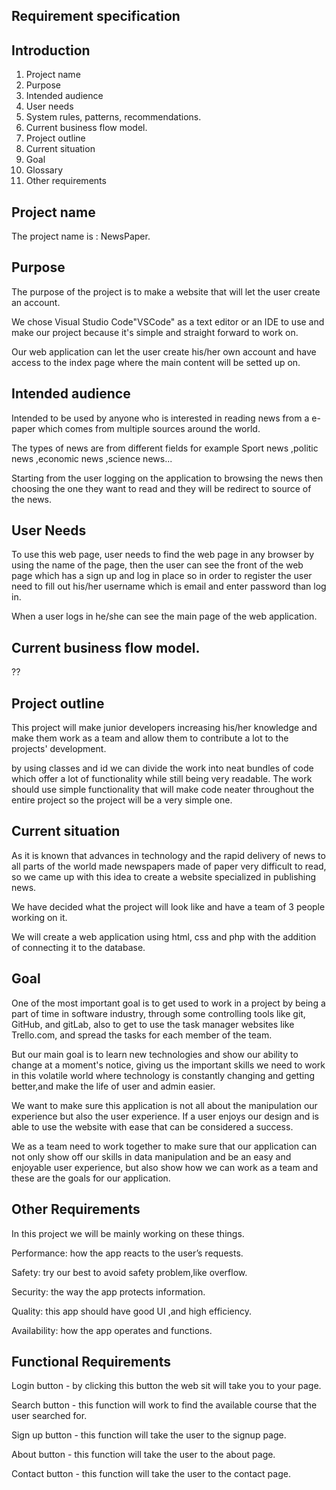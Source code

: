 ## Requirement specification
## **Introduction**

1. Project name
2. Purpose
3. Intended audience
4. User needs
5. System rules, patterns, recommendations.
6. Current business flow model.
7. Project outline
8. Current situation
9. Goal
10. Glossary
11. Other requirements

## Project name
The project name is : NewsPaper.

## Purpose

The purpose of the project is to make a website that will let the user create an account.

We chose Visual Studio Code"VSCode" as a text editor or an IDE to use and make our project because it's simple and straight forward to work on. 

Our web application can let the user create his/her own account and have access to the index page where the main content will be setted up on.

## Intended audience
Intended to be used by anyone who is interested in reading news from a e-paper which comes from multiple sources around the world.

The types of news are from different fields for example Sport news ,politic news ,economic news ,science news...

Starting from the user logging on the application to browsing the news then choosing the one they want to read and they will be redirect to source of the news. 
   

## User Needs
To use this web page, user needs to find the web page in any browser by using the name of the page, then the user can see the front of the web page which has a sign up and log in place so in order to register the user need to fill out his/her username which is email and enter password than log in.

When a user logs in he/she can see the main page of the web application.

## Current business flow model.
??
## Project outline

This project will make junior developers increasing his/her knowledge and make them work as a team and allow them to contribute a lot to the projects' development.

by using classes and id we can divide the work into neat bundles of code which offer a lot of functionality while still being very readable. The work should use simple functionality that will make code neater throughout the entire project so the project will be a very simple one.


## Current situation

As it is known that advances in technology and the rapid delivery of news to all parts of the world made newspapers made of paper very difficult to read, so we came up with this idea to create a website specialized in publishing news.

We have decided what the project will look like and have a team of 3 people working on it.

We will create a web application using html, css and php with the addition of connecting it to the database.


## Goal

One of the most important goal is to get used to work in a project by being a part of time in software industry, through some controlling tools like git, GitHub, and gitLab, also to get to use the task manager websites like Trello.com, and spread the tasks for each member of the team.

But our main goal is to learn new technologies and show our ability to change at a moment's notice, giving us the important skills we need to work in this volatile world where technology is constantly changing and getting better,and make the life of user and admin easier.

We want to make sure this application is not all about the manipulation our experience but also the user experience. If a user enjoys our design and is able to use the website with ease that can be considered a success.

We as a team need to work together to make sure that our application can not only show off our skills in data manipulation and be an easy and enjoyable user experience, but also show how we can work as a team and these are the goals for our application.



## Other Requirements 
In this project we will be mainly working on these things.
   
Performance: how the app reacts to the user’s requests.
   
Safety: try our best to avoid safety problem,like overflow.
   
Security: the way the app protects information.

Quality: this app should have good UI ,and high efficiency.
   
Availability: how the app operates and functions.
   
## Functional Requirements
Login button - by clicking this button the web sit will take you to your page.
 
Search button - this function will work to find the available course that the user searched for.
 
Sign up button - this function will take the user to the signup page.

About button - this function will take the user to the about page.
 
Contact button - this function will take the user to the contact page. 

